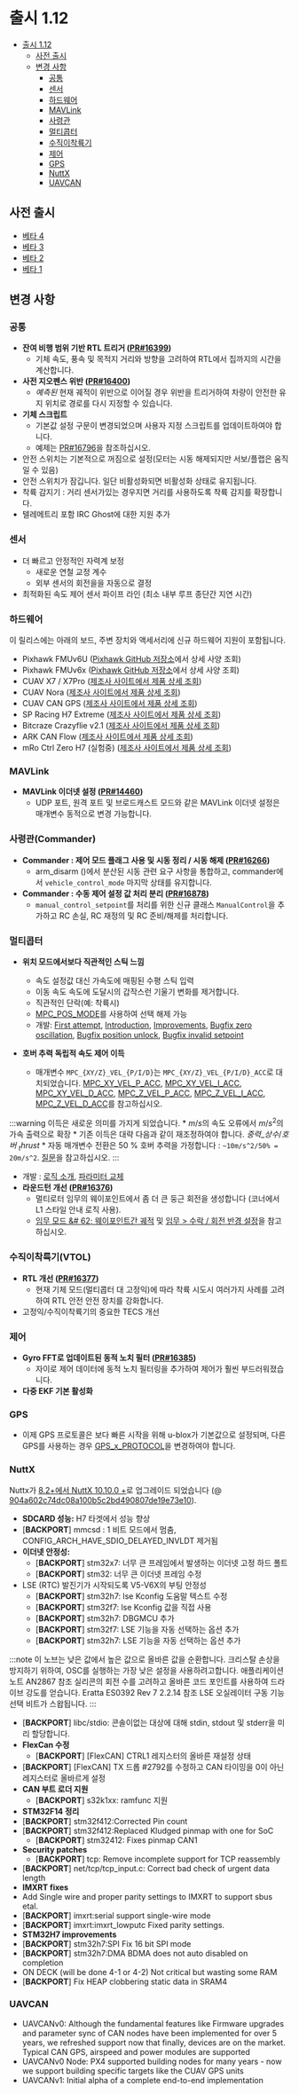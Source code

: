 # 출시 1.12

- [출시 1.12](#release-112)
  - [사전 출시](#pre-releases)
  - [변경 사항](#changes)
    - [공통](#common)
    - [센서](#sensors)
    - [하드웨어](#hardware)
    - [MAVLink](#mavlink)
    - [사령관](#commander)
    - [멀티콥터](#multicopter)
    - [수직이착륙기](#vtol)
    - [제어](#control)
    - [GPS](#gps)
    - [NuttX](#nuttx)
    - [UAVCAN](#uavcan)

## 사전 출시
* [베타 4](https://github.com/PX4/PX4-Autopilot/releases/tag/v1.12.0-beta4)
* [베타 3](https://github.com/PX4/PX4-Autopilot/releases/tag/v1.12.0-beta3)
* [베타 2](https://github.com/PX4/PX4-Autopilot/releases/tag/v1.12.0-beta2)
* [베타 1](https://github.com/PX4/PX4-Autopilot/releases/tag/v1.12.0-beta1)

## 변경 사항

### 공통

* **잔여 비행 범위 기반 RTL 트리거 ([PR#16399](https://github.com/PX4/PX4-Autopilot/pull/16399))**
  * 기체 속도, 풍속 및 목적지 거리와 방향을 고려하여 RTL에서 집까지의 시간을 계산합니다.
* **사전 지오펜스 위반 ([PR#16400](https://github.com/PX4/PX4-Autopilot/pull/16400))**
  * _예측된_ 현재 궤적이 위반으로 이어질 경우 위반을 트리거하여 차량이 안전한 유지 위치로 경로를 다시 지정할 수 있습니다.
* **기체 스크립트**
  * 기본값 설정 구문이 변경되었으며 사용자 지정 스크립트를 업데이트하여야 합니다.
  * 예제는 [PR#16796](https://github.com/PX4/PX4-Autopilot/pull/16796/files#diff-dcf2f5536f47f260e5e0ff3b3fd22eaef6b6c510126463d70affa0eb7bd4d3ddL20)을 참조하십시오.
* 안전 스위치는 기본적으로 꺼짐으로 설정(모터는 시동 해제되지만 서보/플랩은 움직일 수 있음)
* 안전 스위치가 잠깁니다. 일단 비활성화되면 비활성화 상태로 유지됩니다.
* 착륙 감지기 : 거리 센서가있는 경우지면 거리를 사용하도록 착륙 감지를 확장합니다.
* 텔레메트리 포함 IRC Ghost에 대한 지원 추가

### 센서
* 더 빠르고 안정적인 자력계 보정
  * 새로운 연철 교정 계수
  * 외부 센서의 회전을을 자동으로 결정
* 최적화된 속도 제어 센서 파이프 라인 (최소 내부 루프 종단간 지연 시간)

### 하드웨어
이 릴리스에는 아래의 보드, 주변 장치와 액세서리에 신규 하드웨어 지원이 포함됩니다.
* Pixhawk FMUv6U ([Pixhawk GitHub 저장소](https://github.com/pixhawk/Pixhawk-Standards)에서 상세 사양 조회)
* Pixhawk FMUv6x ([Pixhawk GitHub 저장소](https://github.com/pixhawk/Pixhawk-Standards)에서 상세 사양 조회)
* CUAV X7 / X7Pro ([제조사 사이트에서 제품 상세 조회](http://www.cuav.net/en/x7en/))
* CUAV Nora ([제조사 사이트에서 제품 상세 조회](http://www.cuav.net/en/nora/))
* CUAV CAN GPS ([제조사 사이트에서 제품 상세 조회](http://www.cuav.net/en/neo-3-2/))
* SP Racing H7 Extreme ([제조사 사이트에서 제품 상세 조회](http://seriouslypro.com/spracingh7extreme))
* Bitcraze Crazyflie v2.1 ([제조사 사이트에서 제품 상세 조회](https://www.bitcraze.io/products/crazyflie-2-1/))
* ARK CAN Flow ([제조사 사이트에서 제품 상세 조회](https://arkelectron.com/product/ark-flow/))
* mRo Ctrl Zero H7 (실험중) ([제조사 사이트에서 제품 상세 조회](https://store.mrobotics.io/mRo-Control-Zero-F7-p/mro-ctrl-zero-f7.htm))

### MAVLink

* **MAVLink 이더넷 설정 ([PR#14460](https://github.com/PX4/PX4-Autopilot/pull/14460))**
  * UDP 포트, 원격 포트 및 브로드캐스트 모드와 같은 MAVLink 이더넷 설정은 매개변수 동적으로 변경 가능합니다.


<!--
* **Support for querying `COMPONENT_INFORMATION` ([PR#16039](https://github.com/PX4/PX4-Autopilot/pull/16039))**
  * This new message allows any MAVLink system to request rich hierarchical information from an autopilot, i.e., to understand which commands are supported in missions or to get parameter metadata. This message was introduced primarily to help GCS better understand autopilots (RFC: [mavlink#1339](https://github.com/mavlink/mavlink/issues/1339))
-->

### 사령관(Commander)

* **Commander : 제어 모드 플래그 사용 및 시동 정리 / 시동 해제 ([PR#16266](https://github.com/PX4/PX4-Autopilot/pull/16266))**
  * arm_disarm ()에서 분산된 시동 관련 요구 사항을 통합하고, commander에서 `vehicle_control_mode` 마지막 상태를 유지합니다.
* **Commander : 수동 제어 설정 값 처리 분리 ([PR#16878](https://github.com/PX4/PX4-Autopilot/pull/16878))**
  * `manual_control_setpoint`를 처리를 위한 신규 클래스 `ManualControl`을 추가하고 RC 손실, RC 재정의 및 RC 준비/해제를 처리합니다.

### 멀티콥터

* **위치 모드에서보다 직관적인 스틱 느낌**
  * 속도 설정값 대신 가속도에 매핑된 수평 스틱 입력
  * 이동 속도 속도에 도달시의 갑작스런 기울기 변화를 제거합니다.
  * 직관적인 단락(예: 착륙시)
  * [MPC_POS_MODE](../advanced_config/parameter_reference.md#MPC_POS_MODE)를 사용하여 선택 해제 가능
  * 개발: [First attempt](https://github.com/PX4/PX4-Autopilot/pull/12072), [Introduction](https://github.com/PX4/PX4-Autopilot/pull/16052), [Improvements](https://github.com/PX4/PX4-Autopilot/pull/16320), [Bugfix zero oscillation](https://github.com/PX4/PX4-Autopilot/pull/16786), [Bugfix position unlock](https://github.com/PX4/PX4-Autopilot/pull/16791), [Bugfix invalid setpoint](https://github.com/PX4/PX4-Autopilot/pull/17078)

* **호버 추력 독립적 속도 제어 이득**
  * 매개변수 `MPC_{XY/Z}_VEL_{P/I/D}`는 `MPC_{XY/Z}_VEL_{P/I/D}_ACC`로 대치되었습니다. [MPC_XY_VEL_P_ACC](../advanced_config/parameter_reference.md#MPC_XY_VEL_P_ACC), [MPC_XY_VEL_I_ACC](../advanced_config/parameter_reference.md#MPC_XY_VEL_I_ACC), [MPC_XY_VEL_D_ACC](../advanced_config/parameter_reference.md#MPC_XY_VEL_D_ACC), [MPC_Z_VEL_P_ACC](../advanced_config/parameter_reference.md#MPC_Z_VEL_P_ACC), [MPC_Z_VEL_I_ACC](../advanced_config/parameter_reference.md#MPC_Z_VEL_I_ACC), [MPC_Z_VEL_D_ACC](../advanced_config/parameter_reference.md#MPC_Z_VEL_D_ACC)를 참고하십시오.

:::warning
이득은 새로운 의미를 가지게 되었습니다.
    * $m/s$의 속도 오류에서 $m/s^2$의 가속 출력으로 확장
    * 기존 이득은 대략 다음과 같이 재조정하여야 합니다. $중력\_상수/호버\ _thrust$
    * 자동 매개변수 전환은 50 % 호버 추력을 가정합니다 : `~10m/s^2/50% = 20m/s^2`. [질문](https://github.com/PX4/PX4-Autopilot/pull/14823#issuecomment-791357646)을 참고하십시오.
:::
  * 개발 : [로직 소개](https://github.com/PX4/PX4-Autopilot/pull/14749), [파라미터 교체](https://github.com/PX4/PX4-Autopilot/pull/14823)
* **라운드턴 개선 ([PR#16376](https://github.com/PX4/PX4-Autopilot/pull/16376))**
  * 멀티로터 임무의 웨이포인트에서 좀 더 큰 둥근 회전을 생성합니다 (코너에서 L1 스타일 안내 로직 사용).
  * [임무 모드 &# 62; 웨이포인트간 궤적](../flight_modes/mission.md#inter-waypoint-trajectory) 및 [임무 > 수락 / 회전 반경 설정](../flying/missions.md#setting-acceptance-turning-radius)을 참고하십시오.

### 수직이착륙기(VTOL)

* **RTL 개선 ([PR#16377](https://github.com/PX4/PX4-Autopilot/pull/16377))**
  * 현재 기체 모드(멀티콥터 대 고정익)에 따라 착륙 시도시 여러가지 사례를 고려하여 RTL 안전 안전 장치를 강화합니다.
* 고정익/수직이착륙기의 중요한 TECS 개선

### 제어

* **Gyro FFT로 업데이트된 동적 노치 필터 ([PR#16385](https://github.com/PX4/PX4-Autopilot/pull/16385))**
  * 자이로 제어 데이터에 동적 노치 필터링을 추가하여 제어가 훨씬 부드러워졌습니다.
* **다중 EKF 기본 활성화**

### GPS
* 이제 GPS 프로토콜은 보다 빠른 시작을 위해 u-blox가 기본값으로 설정되며, 다른 GPS를 사용하는 경우 [GPS_x_PROTOCOL](../advanced_config/parameter_reference.md#GPS_1_PROTOCOL)을 변경하여야 합니다.

### NuttX
Nuttx가 [8.2+에서 NuttX 10.10.0 +](https://github.com/apache/incubator-nuttx/compare/nuttx-8.2..nuttx-10.0.1)로 업그레이드 되었습니다 (@ [904a602c74dc08a100b5c2bd490807de19e73e10](https://github.com/apache/incubator-nuttx/commit/904a602c74dc08a100b5c2bd490807de19e73e10)).
* **SDCARD 성능:** H7 타겟에서 성능 향상
* [**BACKPORT**] mmcsd : 1 비트 모드에서 멈춤, CONFIG_ARCH_HAVE_SDIO_DELAYED_INVLDT 제거됨
* **이더넷 안정성:**
  * [**BACKPORT**] stm32x7: 너무 큰 프레임에서 발생하는 이더넷 고정 하드 폴트
  * [**BACKPORT**] stm32: 너무 큰 이더넷 프레임 수정
* LSE (RTC) 발진기가 시작되도록 V5-V6X의 부팅 안정성
  * [**BACKPORT**] stm32h7: lse Kconfig 도움말 텍스트 수정
  * [**BACKPORT**] stm32f7: lse Kconfig 값을 직접 사용
  * [**BACKPORT**] stm32h7: DBGMCU 추가
  * [**BACKPORT**] stm32f7: LSE 기능을 자동 선택하는 옵션 추가
  * [**BACKPORT**] stm32h7: LSE 기능을 자동 선택하는 옵션 추가

:::note
이 노브는 낮은 값에서 높은 값으로 올바른 값을 순환합니다. 크리스탈 손상을 방지하기 위하여, OSC를 실행하는 가장 낮은 설정을 사용하려고합니다. 애플리케이션 노트 AN2867 참조 실리콘의 회전 수를 고려하고 올바른 코드 포인트를 사용하여 드라이브 강도를 얻습니다. Eratta ES0392 Rev 7 2.2.14 참조 LSE 오실레이터 구동 기능 선택 비트가 스왑됩니다.
:::

* [**BACKPORT**] libc/stdio: 콘솔이없는 대상에 대해 stdin, stdout 및 stderr을 미리 할당합니다.
* **FlexCan 수정**
  * [**BACKPORT**] [FlexCAN] CTRL1 레지스터의 올바른 재설정 상태
* [**BACKPORT**] [FlexCAN] TX 드롭 #2792를 수정하고 CAN 타이밍을 0이 아닌 레지스터로 올바르게 설정
* **CAN 부트 로더 지원**
  * [**BACKPORT**] s32k1xx: ramfunc 지원
* **STM32F14 정리**
* [**BACKPORT**] stm32f412:Corrected Pin count
* [**BACKPORT**] stm32f412:Replaced Kludged pinmap with one for SoC
  * [**BACKPORT**] stm32412: Fixes pinmap CAN1
* **Security patches**
  * [**BACKPORT**] tcp: Remove incomplete support for TCP reassembly
* [**BACKPORT**] net/tcp/tcp_input.c:  Correct bad check of urgent data length
* **IMXRT fixes**
* Add Single wire and proper parity settings to IMXRT  to support sbus etal.
* [**BACKPORT**] imxrt:serial support single-wire mode
* [**BACKPORT**] imxrt:imxrt_lowputc Fixed parity settings.
* **STM32H7 improvements**
* [**BACKPORT**] stm32h7:SPI Fix 16 bit SPI mode
* [**BACKPORT**] stm32h7:DMA BDMA does not auto disabled on completion
* ON DECK (will be done 4-1 or 4-2) Not critical but wasting some RAM
* [**BACKPORT**] Fix HEAP clobbering static data in SRAM4

### UAVCAN
* UAVCANv0: Although the fundamental features like Firmware upgrades and parameter sync of CAN nodes have been implemented for over 5 years, we refreshed support now that finally, devices are on the market. Typical CAN GPS, airspeed and power modules are supported
* UAVCANv0 Node: PX4 supported building nodes for many years - now we support building specific targets like the CUAV GPS units
* UAVCANv1: Initial alpha of a complete end-to-end implementation
